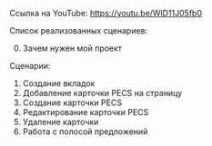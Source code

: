 Ссылка на YouTube: https://youtu.be/WlD11J05fb0

Список реализованных сценариев:

0. Зачем нужен мой проект

Сценарии: 
1. Создание вкладок
2. Добавление карточки PECS на страницу
3. Создание карточки PECS
4. Редактирование карточки PECS
5. Удаление карточки 
6. Работа с полосой предложений

